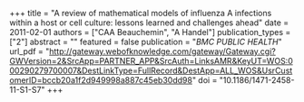 +++
title = "A review of mathematical models of influenza A infections within a host or cell culture: lessons learned and challenges ahead"
date = 2011-02-01
authors = ["CAA Beauchemin", "A Handel"]
publication_types = ["2"]
abstract = ""
featured = false
publication = "*BMC PUBLIC HEALTH*"
url_pdf = "http://gateway.webofknowledge.com/gateway/Gateway.cgi?GWVersion=2&SrcApp=PARTNER_APP&SrcAuth=LinksAMR&KeyUT=WOS:000290279700007&DestLinkType=FullRecord&DestApp=ALL_WOS&UsrCustomerID=bccb20a1f2d949998a887c45eb30dd98"
doi = "10.1186/1471-2458-11-S1-S7"
+++

